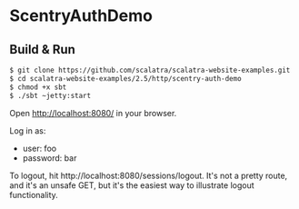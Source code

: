 # ScentryAuthDemo #

## Build & Run ##

```sh
$ git clone https://github.com/scalatra/scalatra-website-examples.git
$ cd scalatra-website-examples/2.5/http/scentry-auth-demo
$ chmod +x sbt
$ ./sbt ~jetty:start
```

Open [http://localhost:8080/](http://localhost:8080/) in your browser.

Log in as:

- user: foo
- password: bar

To logout, hit http://localhost:8080/sessions/logout. It's not a pretty route, and it's an unsafe GET, but it's the
easiest way to illustrate logout functionality.
